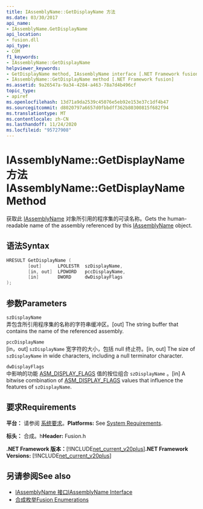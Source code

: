 ```yaml
---
title: IAssemblyName::GetDisplayName 方法
ms.date: 03/30/2017
api_name:
- IAssemblyName.GetDisplayName
api_location:
- fusion.dll
api_type:
- COM
f1_keywords:
- IAssemblyName::GetDisplayName
helpviewer_keywords:
- GetDisplayName method, IAssemblyName interface [.NET Framework fusion]
- IAssemblyName::GetDisplayName method [.NET Framework fusion]
ms.assetid: 9a26547a-9a34-4284-a463-78a7d4b496cf
topic_type:
- apiref
ms.openlocfilehash: 13d71a9da2539c45076e5eb92e153e37c1df4b47
ms.sourcegitcommit: d8020797a6657d0fbbdff362b80300815f682f94
ms.translationtype: MT
ms.contentlocale: zh-CN
ms.lasthandoff: 11/24/2020
ms.locfileid: "95727908"
---
```

# <a name="iassemblynamegetdisplayname-method"></a><span data-ttu-id="c40b9-102">IAssemblyName::GetDisplayName 方法</span><span class="sxs-lookup"><span data-stu-id="c40b9-102">IAssemblyName::GetDisplayName Method</span></span>

<span data-ttu-id="c40b9-103">获取此 [IAssemblyName](iassemblyname-interface.md) 对象所引用的程序集的可读名称。</span><span class="sxs-lookup"><span data-stu-id="c40b9-103">Gets the human-readable name of the assembly referenced by this [IAssemblyName](iassemblyname-interface.md) object.</span></span>  
  
## <a name="syntax"></a><span data-ttu-id="c40b9-104">语法</span><span class="sxs-lookup"><span data-stu-id="c40b9-104">Syntax</span></span>  
  
```cpp  
HRESULT GetDisplayName (  
        [out]      LPOLESTR  szDisplayName,  
        [in, out]  LPDWORD   pccDisplayName,  
        [in]       DWORD     dwDisplayFlags  
);  
```  
  
## <a name="parameters"></a><span data-ttu-id="c40b9-105">参数</span><span class="sxs-lookup"><span data-stu-id="c40b9-105">Parameters</span></span>  

 `szDisplayName`  
 <span data-ttu-id="c40b9-106">弄包含所引用程序集的名称的字符串缓冲区。</span><span class="sxs-lookup"><span data-stu-id="c40b9-106">[out] The string buffer that contains the name of the referenced assembly.</span></span>  
  
 `pccDisplayName`  
 <span data-ttu-id="c40b9-107">[in，out] `szDisplayName` 宽字符的大小，包括 null 终止符。</span><span class="sxs-lookup"><span data-stu-id="c40b9-107">[in, out] The size of `szDisplayName` in wide characters, including a null terminator character.</span></span>  
  
 `dwDisplayFlags`  
 <span data-ttu-id="c40b9-108">中影响的功能 [ASM_DISPLAY_FLAGS](asm-display-flags-enumeration.md) 值的按位组合 `szDisplayName` 。</span><span class="sxs-lookup"><span data-stu-id="c40b9-108">[in] A bitwise combination of [ASM_DISPLAY_FLAGS](asm-display-flags-enumeration.md) values that influence the features of `szDisplayName`.</span></span>  
  
## <a name="requirements"></a><span data-ttu-id="c40b9-109">要求</span><span class="sxs-lookup"><span data-stu-id="c40b9-109">Requirements</span></span>  

 <span data-ttu-id="c40b9-110">**平台：** 请参阅 [系统要求](../../get-started/system-requirements.md)。</span><span class="sxs-lookup"><span data-stu-id="c40b9-110">**Platforms:** See [System Requirements](../../get-started/system-requirements.md).</span></span>  
  
 <span data-ttu-id="c40b9-111">**标头：** 合成。h</span><span class="sxs-lookup"><span data-stu-id="c40b9-111">**Header:** Fusion.h</span></span>  
  
 <span data-ttu-id="c40b9-112">**.NET Framework 版本：**[!INCLUDE[net_current_v20plus](../../../../includes/net-current-v20plus-md.md)]</span><span class="sxs-lookup"><span data-stu-id="c40b9-112">**.NET Framework Versions:** [!INCLUDE[net_current_v20plus](../../../../includes/net-current-v20plus-md.md)]</span></span>  
  
## <a name="see-also"></a><span data-ttu-id="c40b9-113">另请参阅</span><span class="sxs-lookup"><span data-stu-id="c40b9-113">See also</span></span>

- [<span data-ttu-id="c40b9-114">IAssemblyName 接口</span><span class="sxs-lookup"><span data-stu-id="c40b9-114">IAssemblyName Interface</span></span>](iassemblyname-interface.md)
- [<span data-ttu-id="c40b9-115">合成枚举</span><span class="sxs-lookup"><span data-stu-id="c40b9-115">Fusion Enumerations</span></span>](fusion-enumerations.md)
